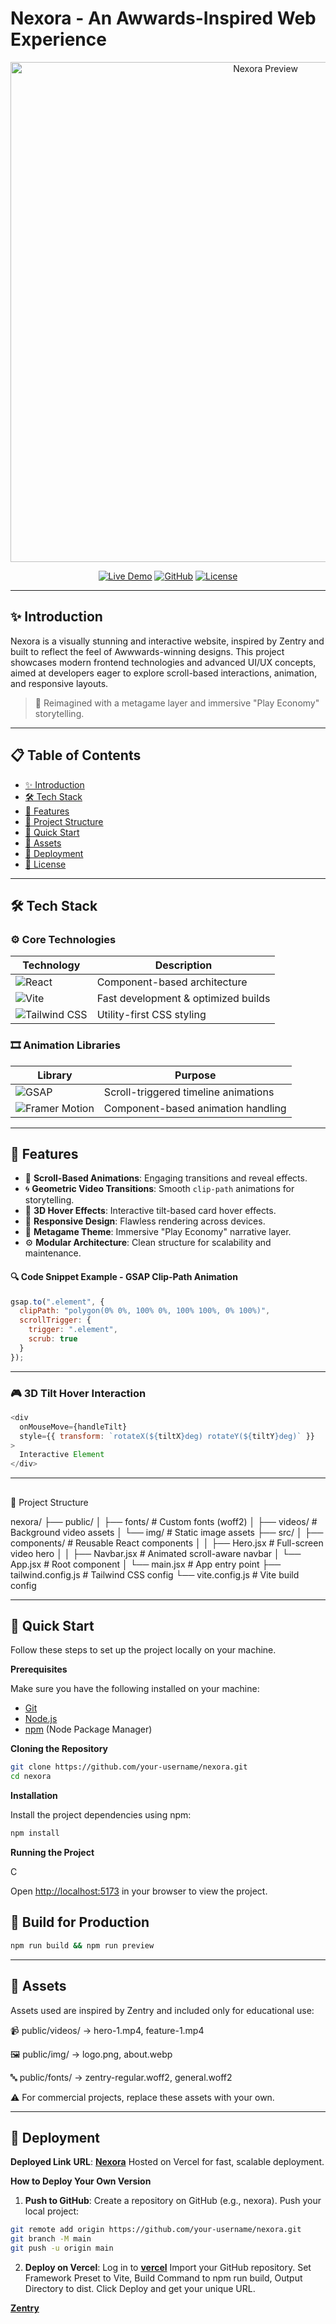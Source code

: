 # Nexora - An Awwards-Inspired Web Experience

<div align="center">
  <img src="public/img/nexora-preview.jpg" alt="Nexora Preview" width="800"/>

  [![Live Demo](https://img.shields.io/badge/DEMO-LIVE-5542ff?style=for-the-badge&logo=vercel&logoColor=white)](https://nexora-kappa.vercel.app/)
  [![GitHub](https://img.shields.io/badge/SOURCE-CODE-010101?style=for-the-badge&logo=github)](https://github.com/your-username/nexora)
  [![License](https://img.shields.io/badge/LICENSE-MIT-4fb7dd?style=for-the-badge)](LICENSE)
</div>

---

## ✨ Introduction

Nexora is a visually stunning and interactive website, inspired by Zentry and built to reflect the feel of Awwwards-winning designs. This project showcases modern frontend technologies and advanced UI/UX concepts, aimed at developers eager to explore scroll-based interactions, animation, and responsive layouts.

> 🔮 Reimagined with a metagame layer and immersive "Play Economy" storytelling.

---

## 📋 Table of Contents

- [✨ Introduction](#-introduction)
- [🛠 Tech Stack](#-tech-stack)
- [🚀 Features](#-features)
- [📁 Project Structure](#-project-structure)
- [🤸 Quick Start](#-quick-start)
- [🔗 Assets](#-assets)
- [🚀 Deployment](#-deployment)
- [📜 License](#-license)

---

## 🛠 Tech Stack

### ⚙️ Core Technologies

| Technology | Description |
|------------|-------------|
| ![React](https://img.shields.io/badge/React-20232A?style=flat-square&logo=react) | Component-based architecture |
| ![Vite](https://img.shields.io/badge/Vite-B73BFE?style=flat-square&logo=vite&logoColor=FFD62E) | Fast development & optimized builds |
| ![Tailwind CSS](https://img.shields.io/badge/Tailwind_CSS-38B2AC?style=flat-square&logo=tailwind-css&logoColor=white) | Utility-first CSS styling |

### 🎞️ Animation Libraries

| Library | Purpose |
|--------|---------|
| ![GSAP](https://img.shields.io/badge/GSAP-88CE02?style=flat-square&logo=greensock&logoColor=white) | Scroll-triggered timeline animations |
| ![Framer Motion](https://img.shields.io/badge/Framer_Motion-0055FF?style=flat-square&logo=framer&logoColor=white) | Component-based animation handling |

---

## 🚀 Features

- 🔄 **Scroll-Based Animations**: Engaging transitions and reveal effects.
- 🌀 **Geometric Video Transitions**: Smooth `clip-path` animations for storytelling.
- 🧲 **3D Hover Effects**: Interactive tilt-based card hover effects.
- 📱 **Responsive Design**: Flawless rendering across devices.
- 🧠 **Metagame Theme**: Immersive "Play Economy" narrative layer.
- ⚙️ **Modular Architecture**: Clean structure for scalability and maintenance.

#### 🔍 Code Snippet Example - GSAP Clip-Path Animation

```js
gsap.to(".element", {
  clipPath: "polygon(0% 0%, 100% 0%, 100% 100%, 0% 100%)",
  scrollTrigger: {
    trigger: ".element",
    scrub: true
  }
});

```

---

### 🎮 3D Tilt Hover Interaction

```js
<div 
  onMouseMove={handleTilt}
  style={{ transform: `rotateX(${tiltX}deg) rotateY(${tiltY}deg)` }}
>
  Interactive Element
</div>

```

---

## 
📁 Project Structure

nexora/
├── public/
│   ├── fonts/          # Custom fonts (woff2)
│   ├── videos/         # Background video assets
│   └── img/            # Static image assets
├── src/
│   ├── components/     # Reusable React components
│   │   ├── Hero.jsx    # Full-screen video hero
│   │   ├── Navbar.jsx  # Animated scroll-aware navbar
│   └── App.jsx         # Root component
│   └── main.jsx        # App entry point
├── tailwind.config.js  # Tailwind CSS config
└── vite.config.js      # Vite build config


---


## <a name="quick-start">🤸 Quick Start</a>

Follow these steps to set up the project locally on your machine.

**Prerequisites**

Make sure you have the following installed on your machine:

- [Git](https://git-scm.com/)
- [Node.js](https://nodejs.org/en)
- [npm](https://www.npmjs.com/) (Node Package Manager)

**Cloning the Repository**

```bash
git clone https://github.com/your-username/nexora.git
cd nexora
```

**Installation**

Install the project dependencies using npm:

```bash
npm install
```

**Running the Project**

C

Open [http://localhost:5173](http://localhost:5173) in your browser to view the project.

## 🔨 Build for Production 

```bash
npm run build && npm run preview

```
---

## 🔗 Assets

Assets used are inspired by Zentry and included only for educational use:

📹 public/videos/ → hero-1.mp4, feature-1.mp4

🖼️ public/img/ → logo.png, about.webp

🔤 public/fonts/ → zentry-regular.woff2, general.woff2

⚠️ For commercial projects, replace these assets with your own.


---

## 🚀 Deployment

**Deployed Link**
**URL**: **[Nexora](https://nexora-kappa.vercel.app/)** 
Hosted on Vercel for fast, scalable deployment.

**How to Deploy Your Own Version**
1. **Push to GitHub**:
Create a repository on GitHub (e.g., nexora).
Push your local project:
```bash
git remote add origin https://github.com/your-username/nexora.git
git branch -M main
git push -u origin main
```

2. **Deploy on Vercel**:
Log in to **[vercel](https://vercel.com/)**
Import your GitHub repository.
Set Framework Preset to Vite, Build Command to npm run build, Output Directory to dist.
Click Deploy and get your unique URL.




**[Zentry](https://zentry.com/)**